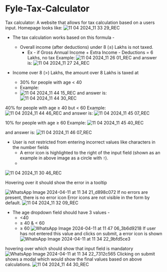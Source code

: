 # Fyle-Tax-Calculator
Tax calculator: A website that allows for tax calculation based on a users input. 
Homepage looks like:
![11 04 2024_11 33 29_REC](https://github.com/kartik20144/Fyle-Tax-Calculator/assets/122911965/6bad556a-3d47-490f-8bf3-50810dbc2e54)
- The tax calculation works based on this formula -
    - Overall income (after deductions) under 8 (≤) Lakhs is not taxed.
        - Ex - if Gross Annual Income + Extra Income - Deductions =  6 Lakhs, no tax
Example:
![11 04 2024_11 26 01_REC](https://github.com/kartik20144/Fyle-Tax-Calculator/assets/122911965/83e5fa27-b246-44ea-af37-c33c86473b30)
and answer is:
![11 04 2024_11 27 24_REC](https://github.com/kartik20144/Fyle-Tax-Calculator/assets/122911965/bef62792-2f7d-4311-8b33-e0f5e09472e3)

- Income over 8 (>) Lakhs, the amount over 8 Lakhs is taxed at
    - 30% for people with age < 40
    - Example:
    - ![11 04 2024_11 44 15_REC](https://github.com/kartik20144/Fyle-Tax-Calculator/assets/122911965/a8e8805f-80dd-4f2b-8f0e-273a37a1eb0d)
and answer is:
![11 04 2024_11 44 30_REC](https://github.com/kartik20144/Fyle-Tax-Calculator/assets/122911965/5cd49611-b253-462e-8e17-cd9f305280f5)

40% for people with age ≥ 40 but < 60
Example:
![11 04 2024_11 44 46_REC](https://github.com/kartik20144/Fyle-Tax-Calculator/assets/122911965/d5fc8f1b-035b-4bb4-b629-e1d8082201b2)
and answer is:
![11 04 2024_11 45 07_REC](https://github.com/kartik20144/Fyle-Tax-Calculator/assets/122911965/c6187c0c-ffe4-414d-a8f8-b17783c4bfba)


10% for people with age ≥ 60
Example:
![11 04 2024_11 45 40_REC](https://github.com/kartik20144/Fyle-Tax-Calculator/assets/122911965/823c0f8d-c2c3-4389-a423-bdd6294b19d6)

and answer is:
![11 04 2024_11 46 07_REC](https://github.com/kartik20144/Fyle-Tax-Calculator/assets/122911965/cec6b1e9-4e8a-4f10-acda-34519bd9f4bb)

- User is not restricted from entering incorrect values like characters in the number fields
    - A error icon is highlighted to the right of the input field (shown as an example in above image as a circle with `!`).
    - 
![11 04 2024_11 30 46_REC](https://github.com/kartik20144/Fyle-Tax-Calculator/assets/122911965/41731998-01e0-4461-81ee-c480ce22d3ca)

 Hovering over it should show the error in a tooltip
 
![WhatsApp Image 2024-04-11 at 11 34 21_d898c072](https://github.com/kartik20144/Fyle-Tax-Calculator/assets/122911965/099ce49e-5c06-4151-947f-602d851bf536)
If no errors are present, there is no error icon 
Error icons  are not visible in the form by default.
![11 04 2024_11 32 09_REC](https://github.com/kartik20144/Fyle-Tax-Calculator/assets/122911965/af1c2717-338b-475a-9805-bf5f87f83094)

- The age dropdown field should have 3 values -
    - <40
    - ≥ 40 & < 60
    - ≥ 60
  ![WhatsApp Image 2024-04-11 at 11 47 06_3b6d9218](https://github.com/kartik20144/Fyle-Tax-Calculator/assets/122911965/b2e060b8-05a2-4cef-96f2-cdf7f3a345ed)
If user has not entered this value and clicks on submit,  a error icon is shown
 ![WhatsApp Image 2024-04-11 at 11 34 22_9bfd5ce3](https://github.com/kartik20144/Fyle-Tax-Calculator/assets/122911965/96b57307-7e6e-41e4-8f08-3951b5518f56)

hovering over which should show that input field is mandatory
![WhatsApp Image 2024-04-11 at 11 34 22_7312c565](https://github.com/kartik20144/Fyle-Tax-Calculator/assets/122911965/3166155f-8c1b-4e30-9534-a8cada657b25)
Clicking on submit shows a modal which would show the final values based on above calculations.
![11 04 2024_11 44 30_REC](https://github.com/kartik20144/Fyle-Tax-Calculator/assets/122911965/3672afb2-2621-47e5-b52a-7e20760f9bc1)

